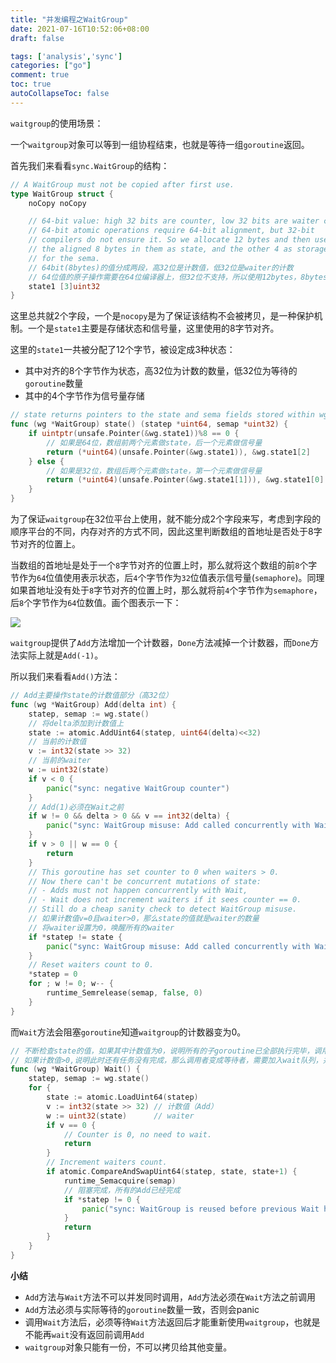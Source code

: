 ```yaml
---
title: "并发编程之WaitGroup"
date: 2021-07-16T10:52:06+08:00
draft: false

tags: ['analysis','sync']
categories: ["go"]
comment: true
toc: true
autoCollapseToc: false
---
```


`waitgroup`的使用场景：

一个`waitgroup`对象可以等到一组协程结束，也就是等待一组`goroutine`返回。

首先我们来看看`sync.WaitGroup`的结构：

```go
// A WaitGroup must not be copied after first use.
type WaitGroup struct {
	noCopy noCopy

	// 64-bit value: high 32 bits are counter, low 32 bits are waiter count.
	// 64-bit atomic operations require 64-bit alignment, but 32-bit
	// compilers do not ensure it. So we allocate 12 bytes and then use
	// the aligned 8 bytes in them as state, and the other 4 as storage
	// for the sema.
	// 64bit(8bytes)的值分成两段，高32位是计数值，低32位是waiter的计数
	// 64位值的原子操作需要在64位编译器上，但32位不支持，所以使用12bytes，8bytes表示状态，4bytes表示信号量
	state1 [3]uint32
}
```

这里总共就2个字段，一个是`nocopy`是为了保证该结构不会被拷贝，是一种保护机制。一个是`state1`主要是存储状态和信号量，这里使用的8字节对齐。

这里的`state1`一共被分配了12个字节，被设定成3种状态：

- 其中对齐的8个字节作为状态，高32位为计数的数量，低32位为等待的`goroutine`数量
- 其中的4个字节作为信号量存储

```go
// state returns pointers to the state and sema fields stored within wg.state1.
func (wg *WaitGroup) state() (statep *uint64, semap *uint32) {
	if uintptr(unsafe.Pointer(&wg.state1))%8 == 0 {
		// 如果是64位，数组前两个元素做state，后一个元素做信号量
		return (*uint64)(unsafe.Pointer(&wg.state1)), &wg.state1[2]
	} else {
		// 如果是32位，数组后两个元素做state，第一个元素做信号量
		return (*uint64)(unsafe.Pointer(&wg.state1[1])), &wg.state1[0]
	}
}
```

为了保证`waitgroup`在32位平台上使用，就不能分成2个字段来写，考虑到字段的顺序平台的不同，内存对齐的方式不同，因此这里判断数组的首地址是否处于8字节对齐的位置上。

当数组的首地址是处于一个`8`字节对齐的位置上时，那么就将这个数组的前`8`个字节作为`64`位值使用表示状态，后`4`个字节作为`32`位值表示信号量(`semaphore`)。同理如果首地址没有处于`8`字节对齐的位置上时，那么就将前`4`个字节作为`semaphore`，后`8`个字节作为`64`位数值。画个图表示一下：

![](https://cdn.jsdelivr.net/gh/betterfor/cloudImage/images/2021/07/16/1085709093.png)

`waitgroup`提供了`Add`方法增加一个计数器，`Done`方法减掉一个计数器，而`Done`方法实际上就是`Add(-1)`。

所以我们来看看`Add()`方法：

```go
// Add主要操作state的计数值部分（高32位）
func (wg *WaitGroup) Add(delta int) {
	statep, semap := wg.state()
	// 将delta添加到计数值上
	state := atomic.AddUint64(statep, uint64(delta)<<32)
	// 当前的计数值
	v := int32(state >> 32)
	// 当前的waiter
	w := uint32(state)
	if v < 0 {
		panic("sync: negative WaitGroup counter")
	}
	// Add(1)必须在Wait之前
	if w != 0 && delta > 0 && v == int32(delta) {
		panic("sync: WaitGroup misuse: Add called concurrently with Wait")
	}
	if v > 0 || w == 0 {
		return
	}
	// This goroutine has set counter to 0 when waiters > 0.
	// Now there can't be concurrent mutations of state:
	// - Adds must not happen concurrently with Wait,
	// - Wait does not increment waiters if it sees counter == 0.
	// Still do a cheap sanity check to detect WaitGroup misuse.
	// 如果计数值v=0且waiter>0，那么state的值就是waiter的数量
	// 将waiter设置为0，唤醒所有的waiter
	if *statep != state {
		panic("sync: WaitGroup misuse: Add called concurrently with Wait")
	}
	// Reset waiters count to 0.
	*statep = 0
	for ; w != 0; w-- {
		runtime_Semrelease(semap, false, 0)
	}
}
```

而`Wait`方法会阻塞`goroutine`知道`waitgroup`的计数器变为0。

```go
// 不断检查state的值，如果其中计数值为0，说明所有的子goroutine已全部执行完毕，调用者不必等待，全部返回。
// 如果计数值>0,说明此时还有任务没有完成，那么调用者变成等待者，需要加入wait队列，并且阻塞自己
func (wg *WaitGroup) Wait() {
	statep, semap := wg.state()
	for {
		state := atomic.LoadUint64(statep)
		v := int32(state >> 32) // 计数值（Add）
		w := uint32(state)      // waiter
		if v == 0 {
			// Counter is 0, no need to wait.
			return
		}
		// Increment waiters count.
		if atomic.CompareAndSwapUint64(statep, state, state+1) {
			runtime_Semacquire(semap)
			// 阻塞完成，所有的Add已经完成
			if *statep != 0 {
				panic("sync: WaitGroup is reused before previous Wait has returned")
			}
			return
		}
	}
}
```

**小结**

- `Add`方法与`Wait`方法不可以并发同时调用，`Add`方法必须在`Wait`方法之前调用
- `Add`方法必须与实际等待的`goroutine`数量一致，否则会panic
- 调用`Wait`方法后，必须等待`Wait`方法返回后才能重新使用`waitgroup`，也就是不能再`wait`没有返回前调用`Add`
-  `waitgroup`对象只能有一份，不可以拷贝给其他变量。